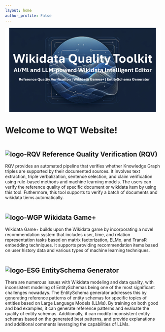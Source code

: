 ```yaml
---
layout: home
author_profile: False
---
```

![WQT_main](/assets/images/WQT_logo.png)
# Welcome to WQT Website!

<div class="row">
  <div class="column">
    <h2>  <img src="https://king-s-knowledge-graph-lab.github.io/WikidataQualityToolkit/assets/images/logo_RQV.jpg" width="100" height="100" alt="logo-RQV"> Reference Quality Verification (RQV)</h2>
    <div class="content">
      <p>RQV provides an automated pipeline that verifies whether Knowledge Graph triples are supported by their documented sources. It involves text extraction, triple verbalization, sentence selection, and claim verification using rule-based methods and machine learning models. The users can verify the reference quality of specific document or wikidata item by using this tool. Futhermore, this tool supports to verify a batch of documents and wikidata tiems automatically. </p>
    </div>
  </div>
  
  <div class="column">
    <h2><img src="https://king-s-knowledge-graph-lab.github.io/WikidataQualityToolkit/assets/images/logo_wikidatagame+.jpg" width="100" height="100" alt="logo-WGP"> Wikidata Game+</h2>
    <p>Wikidata Game+ builds upon the Wikidata game by incorporating a novel recommendation system that includes user, time, and relation representation tasks based on matrix factorization, ELMo, and TransR embedding techniques. It supports providing recommendation items based on user history data and various types of machine learning techniques. </p>
   
  </div>
  
  <div class="column">
    <h2> <img src="https://king-s-knowledge-graph-lab.github.io/WikidataQualityToolkit/assets/images/logo_EntitySchemaGenerator.jpg" width="100" height="100" alt="logo-ESG"> EntitySchema Generator</h2>
    <p>There are numerous issues with Wikidata modeling and data quality, with inconsistent modeling of EntitySchemas being one of the most significant challenges nowadays. The EntitySchema generator addresses this by generating reference patterns of entity schemas for specific topics of entities based on Large Language Models (LLMs). By training on both good and bad examples, it can generate reference patterns and evaluate the quality of entity schemas. Additionally, it can modify inconsistent entity schemas based on the generated best patterns, and provide explanations and additional comments leveraging the capabilities of LLMs. </p>

  </div>
</div>
